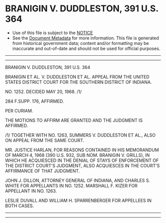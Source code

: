---
---

# BRANIGIN V. DUDDLESTON, 391 U.S. 364

* Use of this file is subject to the [NOTICE](https://github.com/publicdocs/notice/blob/master/NOTICE)
* See the [Document Metadata](../../../) for more information.
  This file is generated from historical government data; content and/or formatting may be inaccurate and out-of-date and should not be used for official purposes.

----------
----------

BRANIGIN V. DUDDLESTON, 391 U.S. 364

BRANIGIN ET AL. V. DUDDLESTON ET AL. APPEAL FROM THE UNITED STATES DISTRICT COURT FOR THE SOUTHERN DISTRICT OF INDIANA.

NO. 1252.  DECIDED MAY 20, 1968.  /1/

284 F.SUPP.  176, AFFIRMED.

PER CURIAM.

THE MOTIONS TO AFFIRM ARE GRANTED AND THE JUDGMENT IS AFFIRMED.

/1/  TOGETHER WITH NO. 1263, SUMMERS V. DUDDLESTON ET AL., ALSO ON APPEAL FROM THE SAME COURT.

MR. JUSTICE HARLAN, FOR REASONS CONTAINED IN HIS MEMORANDUM OF MARCH 4, 1968 (390 U.S. 932, SUB NOM.  BRANIGIN V. GRILLS), IN WHICH HE ACQUIESCED IN THE DENIAL OF STAYS OF ENFORCEMENT OF THE DISTRICT COURT'S JUDGMENT, ALSO ACQUIESCES IN THE COURT'S AFFIRMANCE OF THAT JUDGMENT.

JOHN J. DILLON, ATTORNEY GENERAL OF INDIANA, AND CHARLES S. WHITE FOR APPELLANTS IN NO. 1252.  MARSHALL F. KIZER FOR APPELLANT IN NO. 1263.

LESLIE DUVALL AND WILLIAM H. SPARRENBERGER FOR APPELLEES IN BOTH CASES.


----------
----------

